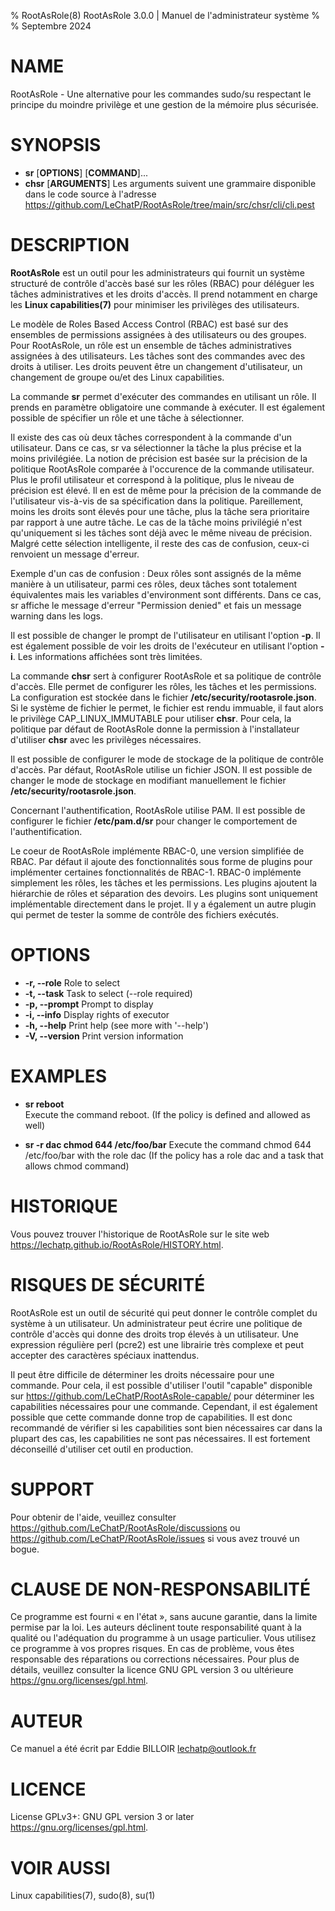% RootAsRole(8) RootAsRole 3.0.0 | Manuel de l'administrateur système
%
% Septembre 2024

# NAME
RootAsRole - Une alternative pour les commandes sudo/su respectant le principe du moindre privilège et une gestion de la mémoire plus sécurisée.

# SYNOPSIS
- **sr** [__OPTIONS__] [__COMMAND__]...
- **chsr** [__ARGUMENTS__]
    Les arguments suivent une grammaire disponible dans le code source à l'adresse <https://github.com/LeChatP/RootAsRole/tree/main/src/chsr/cli/cli.pest>

# DESCRIPTION
**RootAsRole** est un outil pour les administrateurs qui fournit un système structuré de contrôle d'accès basé sur les rôles (RBAC) pour déléguer les tâches administratives et les droits d'accès. Il prend notamment en charge les __Linux capabilities(7)__ pour minimiser les privilèges des utilisateurs.

Le modèle de Roles Based Access Control (RBAC) est basé sur des ensembles de permissions assignées à des utilisateurs ou des groupes. Pour RootAsRole, un rôle est un ensemble de tâches administratives assignées à des utilisateurs. Les tâches sont des commandes avec des droits à utiliser. Les droits peuvent être un changement d'utilisateur, un changement de groupe ou/et des Linux capabilities.

La commande **sr** permet d'exécuter des commandes en utilisant un rôle. Il prends en paramètre obligatoire une commande à exécuter. Il est également possible de spécifier un rôle et une tâche à sélectionner.

Il existe des cas où deux tâches correspondent à la commande d'un utilisateur. Dans ce cas, sr va sélectionner la tâche la plus précise et la moins privilégiée. La notion de précision est basée sur la précision de la politique RootAsRole comparée à l'occurence de la commande utilisateur. Plus le profil utilisateur et correspond à la politique, plus le niveau de précision est élevé. Il en est de même pour la précision de la commande de l'utilisateur vis-à-vis de sa spécification dans la politique. Pareillement, moins les droits sont élevés pour une tâche, plus la tâche sera prioritaire par rapport à une autre tâche. Le cas de la tâche moins privilégié n'est qu'uniquement si les tâches sont déjà avec le même niveau de précision. Malgré cette sélection intelligente, il reste des cas de confusion, ceux-ci renvoient un message d'erreur.

Exemple d'un cas de confusion : Deux rôles sont assignés de la même manière à un utilisateur, parmi ces rôles, deux tâches sont totalement équivalentes mais les variables d'environment sont différents. Dans ce cas, sr affiche le message d'erreur "Permission denied" et fais un message warning dans les logs.

Il est possible de changer le prompt de l'utilisateur en utilisant l'option **-p**. Il est également possible de voir les droits de l'exécuteur en utilisant l'option **-i**. Les informations affichées sont très limitées.

La commande **chsr** sert à configurer RootAsRole et sa politique de contrôle d'accès. Elle permet de configurer les rôles, les tâches et les permissions. La configuration est stockée dans le fichier **/etc/security/rootasrole.json**. Si le système de fichier le permet, le fichier est rendu immuable, il faut alors le privilège CAP_LINUX_IMMUTABLE pour utiliser **chsr**. Pour cela, la politique par défaut de RootAsRole donne la permission à l'installateur d'utiliser **chsr** avec les privilèges nécessaires.

Il est possible de configurer le mode de stockage de la politique de contrôle d'accès. Par défaut, RootAsRole utilise un fichier JSON. Il est possible de changer le mode de stockage en modifiant manuellement le fichier **/etc/security/rootasrole.json**.

Concernant l'authentification, RootAsRole utilise PAM. Il est possible de configurer le fichier **/etc/pam.d/sr** pour changer le comportement de l'authentification.

Le coeur de RootAsRole implémente RBAC-0, une version simplifiée de RBAC. Par défaut il ajoute des fonctionnalités sous forme de plugins pour implémenter certaines fonctionnalités de RBAC-1. RBAC-0 implémente simplement les rôles, les tâches et les permissions. Les plugins ajoutent la hiérarchie de rôles et séparation des devoirs. Les plugins sont uniquement implémentable directement dans le projet. Il y a également un autre plugin qui permet de tester la somme de contrôle des fichiers exécutés.



# OPTIONS

- **\-r, --role** <ROLE> 
  Role to select  
- **\-t, --task** <TASK>
  Task to select (--role required)  
- **\-p, --prompt** <PROMPT>
  Prompt to display  
- **\-i, --info** 
  Display rights of executor  
- **\-h, --help** 
  Print help (see more with '--help')  
- **\-V, --version**
  Print version information

# EXAMPLES

- **sr reboot**  
  Execute the command reboot. (If the policy is defined and allowed as well)

- **sr -r dac chmod 644 /etc/foo/bar**
  Execute the command chmod 644 /etc/foo/bar with the role dac (If the policy has a role dac and a task that allows chmod command)

# HISTORIQUE

Vous pouvez trouver l'historique de RootAsRole sur le site web <https://lechatp.github.io/RootAsRole/HISTORY.html>.

# RISQUES DE SÉCURITÉ

RootAsRole est un outil de sécurité qui peut donner le contrôle complet du système à un utilisateur. Un administrateur peut écrire une politique de contrôle d'accès qui donne des droits trop élevés à un utilisateur. Une expression régulière perl (pcre2) est une librairie très complexe et peut accepter des caractères spéciaux inattendus.

Il peut être difficile de déterminer les droits nécessaire pour une commande. Pour cela, il est possible d'utiliser l'outil "capable" disponible sur <https://github.com/LeChatP/RootAsRole-capable/> pour déterminer les capabilities nécessaires pour une commande. Cependant, il est également possible que cette commande donne trop de capabilities. Il est donc recommandé de vérifier si les capabilities sont bien nécessaires car dans la plupart des cas, les capabilities ne sont pas nécessaires. Il est fortement déconseillé d'utiliser cet outil en production.

# SUPPORT

Pour obtenir de l'aide, veuillez consulter <https://github.com/LeChatP/RootAsRole/discussions> ou <https://github.com/LeChatP/RootAsRole/issues> si vous avez trouvé un bogue.

# CLAUSE DE NON-RESPONSABILITÉ

Ce programme est fourni « en l'état », sans aucune garantie, dans la limite permise par la loi. Les auteurs déclinent toute responsabilité quant à la qualité ou l'adéquation du programme à un usage particulier. Vous utilisez ce programme à vos propres risques. En cas de problème, vous êtes responsable des réparations ou corrections nécessaires. Pour plus de détails, veuillez consulter la licence GNU GPL version 3 ou ultérieure <https://gnu.org/licenses/gpl.html>.

# AUTEUR
Ce manuel a été écrit par Eddie BILLOIR <lechatp@outlook.fr>

# LICENCE
License GPLv3+: GNU GPL version 3 or later <https://gnu.org/licenses/gpl.html>.

# VOIR AUSSI
Linux capabilities(7), sudo(8), su(1)